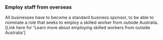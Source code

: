 ### Employ staff from overseas

All businesses have to become a standard business sponsor, to be able to nominate a role that seeks to employ a skilled worker from outside Australia. [Link here for 'Learn more about employing skilled workers from outside Australia']
